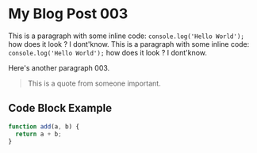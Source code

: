 # My Blog Post 003

This is a paragraph with some inline code: `console.log('Hello World');` how does it look ? I dont'know. This is a paragraph with some inline code: `console.log('Hello World');` how does it look ? I dont'know.

Here's another paragraph 003.

> This is a quote from someone important.

## Code Block Example

```javascript
function add(a, b) {
  return a + b;
}